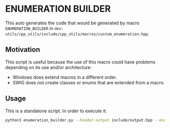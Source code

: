 # ENUMERATION BUILDER

This auto generates the code that would be generated by macro `ENUMERATION_BUILDER` in
`dev-utils/cpp_utils/include/cpp_utils/macros/custom_enumeration.hpp`.

## Motivation

This script is useful because the use of this macro could have problems depending on its use and/or architecture:

- Windows does extend macros in a different order.
- SWIG does not create classes or enums that are extended from a macro.

## Usage

This is a standalone script. In order to execute it:

```sh
python3 enumeration_builder.py --header-output include/output.hpp --enum CustomEnum --values "value1;value2" --namespaces "eprosima;utils"
```
